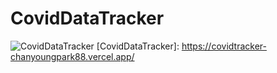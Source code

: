 # CovidDataTracker

![CovidDataTracker](./Covid-Data-Tracker.gif)
[CovidDataTracker]: https://covidtracker-chanyoungpark88.vercel.app/
